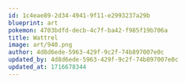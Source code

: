 ```yaml
---
id: 1c4eae89-2d34-4941-9f11-e2993237a29b
blueprint: art
pokemon: 4703bdfd-decb-4c7f-ba42-f985f19b706a
title: Wattrel
image: art/940.png
author: 4d8d6ede-5963-429f-9c2f-74b897007e0c
updated_by: 4d8d6ede-5963-429f-9c2f-74b897007e0c
updated_at: 1716678344
---
```

